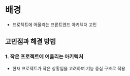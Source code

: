 # 배경
- 프로젝트에 어울리는 프론트엔드 아키텍처 고민

## 고민점과 해결 방법

### 1. 작은 프로젝트에 어울리는 아키텍처
- 현재 프로젝트가 작은 상황임을 고려하여 기능 중심 구조로 적용

